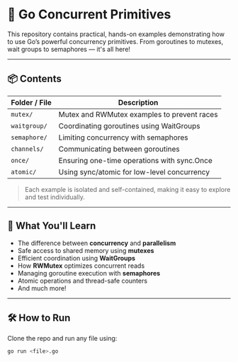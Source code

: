 # 🚀 Go Concurrent Primitives

This repository contains practical, hands-on examples demonstrating how to use Go’s powerful concurrency primitives. From goroutines to mutexes, wait groups to semaphores — it's all here!

---

## 📦 Contents

| Folder / File        | Description                                  |
|----------------------|----------------------------------------------|
| `mutex/`             | Mutex and RWMutex examples to prevent races  |
| `waitgroup/`         | Coordinating goroutines using WaitGroups     |
| `semaphore/`         | Limiting concurrency with semaphores         |
| `channels/`          | Communicating between goroutines             |
| `once/`              | Ensuring one-time operations with sync.Once  |
| `atomic/`            | Using sync/atomic for low-level concurrency  |

> Each example is isolated and self-contained, making it easy to explore and test individually.

---

## 🧠 What You'll Learn

- The difference between **concurrency** and **parallelism**
- Safe access to shared memory using **mutexes**
- Efficient coordination using **WaitGroups**
- How **RWMutex** optimizes concurrent reads
- Managing goroutine execution with **semaphores**
- Atomic operations and thread-safe counters
- And much more!

---

## 🛠 How to Run

Clone the repo and run any file using:

```bash
go run <file>.go

